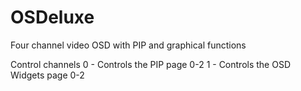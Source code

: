 # OSDeluxe
Four channel video OSD with PIP and graphical functions



Control channels
0 - Controls the PIP page 0-2 
1 - Controls the OSD Widgets page 0-2
